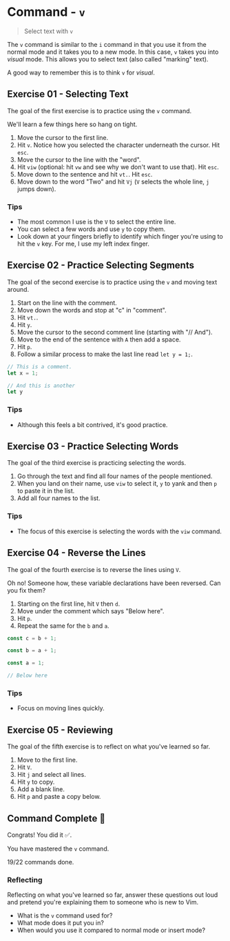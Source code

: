 # Command - `v`

> Select text with `v`

The `v` command is similar to the `i` command in that you use it from the normal mode and it takes you to a new mode. In this case, `v` takes you into *visual* mode. This allows you to select text (also called "marking" text).

A good way to remember this is to think `v` for *visual*.

## Exercise 01  - Selecting Text

The goal of the first exercise is to practice using the `v` command.

We'll learn a few things here so hang on tight.

1. Move the cursor to the first line.
2. Hit `v`. Notice how you selected the character underneath the cursor. Hit `esc`.
3. Move the cursor to the line with the "word".
4. Hit `viw` (optional: hit `vw` and see why we don't want to use that). Hit `esc`.
5. Move down to the sentence and hit `vt.`. Hit `esc`.
6. Move down to the word "Two" and hit `Vj` (`V` selects the whole line, `j` jumps down).

<!-- Text for exercise starts

a

word

multiple words

An entire sentence.

Two sentences
broken over two lines.

Text for exercise ends -->

### Tips

- The most common I use is the `V` to select the entire line.
- You can select a few words and use `y` to copy them.
- Look down at your fingers briefly to identify which finger you're using to hit the `v` key. For me, I use my left index finger.

## Exercise 02 - Practice Selecting Segments

The goal of the second exercise is to practice using the `v` and moving text around.

1. Start on the line with the comment.
2. Move down the words and stop at "c" in "comment".
3. Hit `vt.`.
4. Hit `y`.
5. Move the cursor to the second comment line (starting with "// And").
6. Move to the end of the sentence with `A` then add a space.
7. Hit `p`.
8. Follow a similar process to make the last line read `let y = 1;`.

<!-- Text for exercise starts -->

```javascript
// This is a comment.
let x = 1;

// And this is another
let y
```

<!-- Text for exercise ends -->

### Tips

- Although this feels a bit contrived, it's good practice.

## Exercise 03  - Practice Selecting Words

The goal of the third exercise is practicing selecting the words.

1. Go through the text and find all four names of the people mentioned.
2. When you land on their name, use `viw` to select it, `y` to yank and then `p` to paste it in the list.
3. Add all four names to the list.

<!-- Text for exercise starts

On Saturday, Alex met Jacey at the coffee shop. Their goal was to build the app in 4 hours. While they were there, a mutal friend showed up: Sahul. Sahul didn't join them, but stopped to say hi. He was there planning to meet a friend named April. They showed up shortly after and Sahul said goodbye.

People involved
---
1.
2.
3.
4.

Text for exercise ends -->

### Tips

- The focus of this exercise is selecting the words with the `viw` command.

## Exercise 04 - Reverse the Lines

The goal of the fourth exercise is to reverse the lines using `V`.

Oh no! Someone how, these variable declarations have been reversed. Can you fix them?

1. Starting on the first line, hit `V` then `d`.
2. Move under the comment which says "Below here".
3. Hit `p`.
4. Repeat the same for the `b` and `a`.

<!-- Text for exercise starts -->

```javascript
const c = b + 1;

const b = a + 1;

const a = 1;

// Below here

```

<!-- Text for exercise ends -->

### Tips

- Focus on moving lines quickly.

## Exercise 05 - Reviewing

The goal of the fifth exercise is to reflect on what you've learned so far.


1. Move to the first line.
2. Hit `V`.
3. Hit `j` and select all lines.
4. Hit `y` to copy.
5. Add a blank line.
6. Hit `p` and paste a copy below.

<!-- Text for exercise starts

- `h` move left toward the *house*
- `j` move down (*jumping* off a ledge)
- `k` move up (*kicking* a soccer ball upward)
- `l` move right (*left*to right, like English)
- `i` let me *insert* text
- `a` let me insert text *after* the cursor
- `I` let me *Initially* insert text
- `A` let me *Append* text
- `x` let me *ex-out* a character
- `r` let me *replace* a character
- `o` insert a line below the *original* line
- `O` insert a line *Over* the current line
- `w` move word by word
- `e` move *end* of word by end of word
- `b` move *backwards* word by word
- `d` lets me *delete* text
- `c` lets me *change* text
- `y` lets me *yank* text and `p` lets me *paste* text
- `v` lets you select text in *visual* mode

Text for exercise ends -->

## Command Complete 🎉

Congrats! You did it ✅.

You have mastered the `v` command.

19/22 commands done.

### Reflecting

Reflecting on what you've learned so far, answer these questions out loud and pretend you're explaining them to someone who is new to Vim.

- What is the `v` command used for?
- What mode does it put you in?
- When would you use it compared to normal mode or insert mode?
